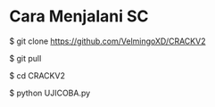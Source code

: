 # Cara Menjalani SC

$ git clone https://github.com/VelmingoXD/CRACKV2

$ git pull

$ cd CRACKV2

$ python UJICOBA.py
